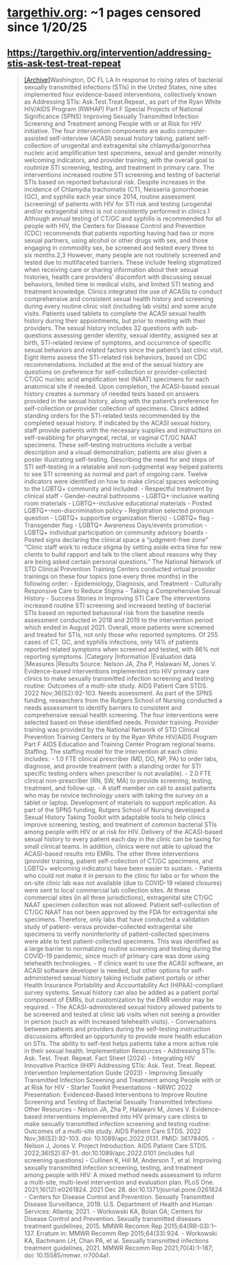 



# [targethiv.org](targethiv.org): ~1 pages censored since 1/20/25

## https://targethiv.org/intervention/addressing-stis-ask-test-treat-repeat


> [[Archive]](https://web.archive.org/web/20240000000000*/https://targethiv.org/intervention/addressing-stis-ask-test-treat-repeat)Washington, DC FL LA In response to rising rates of bacterial sexually transmitted infections (STIs) in the United States, nine sites implemented four evidence-based interventions, collectively known as Addressing STIs: Ask.Test.Treat.Repeat., as part of the Ryan White HIV/AIDS Program (RWHAP) Part F Special Projects of National Significance (SPNS) Improving Sexually Transmitted Infection Screening and Treatment among People with or at Risk for HIV initiative. The four intervention components are audio computer-assisted self-interview (ACASI) sexual history taking, patient self-collection of urogenital and extragenital site chlamydia/gonorrhea nucleic acid amplification test specimens, sexual and gender minority welcoming indicators, and provider training, with the overall goal to routinize STI screening, testing, and treatment in primary care. The interventions increased routine STI screening and testing of bacterial STIs based on reported behavioral risk. Despite increases in the incidence of Chlamydia trachomatis (CT), Neisseria gonorrhoeae (GC), and syphilis each year since 2014, routine assessment (screening) of patients with HIV for STI risk and testing (urogenital and/or extragenital sites) is not consistently performed in clinics.1 Although annual testing of CT/GC and syphilis is recommended for all people with HIV, the Centers for Disease Control and Prevention (CDC) recommends that patients reporting having had two or more sexual partners, using alcohol or other drugs with sex, and those engaging in commodity sex, be screened and tested every three to six months.2,3 However, many people are not routinely screened and tested due to multifaceted barriers. These include feeling stigmatized when receiving care or sharing information about their sexual histories, health care providers’ discomfort with discussing sexual behaviors, limited time in medical visits, and limited STI testing and treatment knowledge. Clinics integrated the use of ACASIs to conduct comprehensive and consistent sexual health history and screening during every routine clinic visit (including lab visits) and some acute visits. Patients used tablets to complete the ACASI sexual health history during their appointments, but prior to meeting with their providers. The sexual history includes 32 questions with sub-questions assessing gender identity, sexual identity, assigned sex at birth, STI-related review of symptoms, and occurrence of specific sexual behaviors and related factors since the patient’s last clinic visit. Eight items assess the STI-related risk behaviors, based on CDC recommendations. Included at the end of the sexual history are questions on preference for self-collection or provider-collected CT/GC nucleic acid amplification test (NAAT) specimens for each anatomical site if needed. Upon completion, the ACASI-based sexual history creates a summary of needed tests based on answers provided in the sexual history, along with the patient’s preference for self-collection or provider collection of specimens. Clinics added standing orders for the STI-related tests recommended by the completed sexual history. If indicated by the ACASI sexual history, staff provide patients with the necessary supplies and instructions on self-swabbing for pharyngeal, rectal, or vaginal CT/GC NAAT specimens. These self-testing instructions include a verbal description and a visual demonstration; patients are also given a poster illustrating self-testing. Describing the need for and steps of STI self-testing in a relatable and non-judgmental way helped patients to see STI screening as normal and part of ongoing care. Twelve indicators were identified on how to make clinical spaces welcoming to the LGBTQ+ community and included: - Respectful treatment by clinical staff - Gender-neutral bathrooms - LGBTQ+-inclusive waiting room materials - LGBTQ+-inclusive educational materials - Posted LGBTQ+-non-discrimination policy - Registration selected pronoun question - LGBTQ+ supportive organization flier(s) - LGBTQ+ flag - Transgender flag - LGBTQ+ Awareness Days/events promotion - LGBTQ+ individual participation on community advisory boards - Posted signs declaring the clinical space a "judgment-free zone" “Clinic staff work to reduce stigma by setting aside extra time for new clients to build rapport and talk to the client about reasons why they are being asked certain personal questions.” The National Network of STD Clinical Prevention Training Centers conducted virtual provider trainings on these four topics (one every three months) in the following order: - Epidemiology, Diagnosis, and Treatment - Culturally Responsive Care to Reduce Stigma - Taking a Comprehensive Sexual History - Success Stories in Improving STI Care The interventions increased routine STI screening and increased testing of bacterial STIs based on reported behavioral risk from the baseline needs assessment conducted in 2018 and 2019 to the intervention period which ended in August 2021. Overall, more patients were screened and treated for STIs, not only those who reported symptoms. Of 255 cases of CT, GC, and syphilis infections, only 14% of patients reported related symptoms when screened and tested, with 86% not reporting symptoms. |Category |Information |Evaluation data |Measures |Results Source: Nelson JA, Zha P, Halawani M, Jones V. Evidence-based interventions implemented into HIV primary care clinics to make sexually transmitted infection screening and testing routine: Outcomes of a multi-site study. AIDS Patient Care STDS. 2022 Nov;36(S2):92-103. Needs assessment. As part of the SPNS funding, researchers from the Rutgers School of Nursing conducted a needs assessment to identify barriers to consistent and comprehensive sexual health screening. The four interventions were selected based on these identified needs. Provider training. Provider training was provided by the National Network of STD Clinical Prevention Training Centers or by the Ryan White HIV/AIDS Program Part F AIDS Education and Training Center Program regional teams. Staffing. The staffing model for the intervention at each clinic includes: - 1.0 FTE clinical prescriber (MD, DO, NP, PA) to order labs, diagnose, and provide treatment (with a standing order for STI specific testing orders when prescriber is not available). - 2.0 FTE clinical non-prescriber (RN, SW, MA) to provide screening, testing, treatment, and follow-up. - A staff member on call to assist patients who may be novice technology users with taking the survey on a tablet or laptop. Development of materials to support replication. As part of the SPNS funding, Rutgers School of Nursing developed a Sexual History Taking Toolkit with adaptable tools to help clinics improve screening, testing, and treatment of common bacterial STIs among people with HIV or at risk for HIV. Delivery of the ACASI-based sexual history to every patient each day in the clinic can be taxing for small clinical teams. In addition, clinics were not able to upload the ACASI-based results into EMRs. The other three interventions (provider training, patient self-collection of CT/GC specimens, and LGBTQ+ welcoming indicators) have been easier to sustain. - Patients who could not make it in person to the clinic for labs or for whom the on-site clinic lab was not available (due to COVID-19 related closures) were sent to local commercial lab collection sites. At these commercial sites (in all three jurisdictions), extragenital site CT/GC NAAT specimen collection was not allowed. Patient self-collection of CT/GC NAAT has not been approved by the FDA for extragenital site specimens. Therefore, only labs that have conducted a validation study of patient- versus provider-collected extragenital site specimens to verify noninferiority of patient-collected specimens were able to test patient-collected specimens. This was identified as a large barrier to normalizing routine screening and testing during the COVID-19 pandemic, since much of primary care was done using telehealth technologies. - If clinics want to use the ACASI software, an ACASI software developer is needed, but other options for self-administered sexual history taking include patient portals or other Health Insurance Portability and Accountability Act (HIPAA)-compliant survey systems. Sexual history can also be added as a patient portal component of EMRs, but customization by the EMR vendor may be required. - The ACASI-administered sexual history allowed patients to be screened and tested at clinic lab visits when not seeing a provider in person (such as with increased telehealth visits). - Conversations between patients and providers during the self-testing instruction discussions afforded an opportunity to provide more health education on STIs. The ability to self-test helps patients take a more active role in their sexual health. Implementation Resources - Addressing STIs: Ask. Test. Treat. Repeat. Fact Sheet (2024) - Integrating HIV Innovative Practice (IHIP) Addressing STIs: Ask. Test. Treat. Repeat. Intervention Implementation Guide (2023) - Improving Sexually Transmitted Infection Screening and Treatment among People with or at Risk for HIV - Starter Toolkit Presentations - NRWC 2022 Presentation: Evidenced-Based Interventions to Improve Routine Screening and Testing of Bacterial Sexually Transmitted Infections Other Resources - Nelson JA, Zha P, Halawani M, Jones V. Evidence-based interventions implemented into HIV primary care clinics to make sexually transmitted infection screening and testing routine: Outcomes of a multi-site study. AIDS Patient Care STDS. 2022 Nov;36(S2):92-103. doi: 10.1089/apc.2022.0131. PMID: 36178405. - Nelson J, Jones V. Project Introduction. AIDS Patient Care STDS. 2022;36(S2):87-91. doi:10.1089/apc.2022.0101 (includes full screening questions) - Cullinen K, Hill M, Anderson T, et al. Improving sexually transmitted infection screening, testing, and treatment among people with HIV: A mixed method needs assessment to inform a multi-site, multi-level intervention and evaluation plan. PLoS One. 2021;16(12):e0261824. 2021 Dec 28. doi:10.1371/journal.pone.0261824 - Centers for Disease Control and Prevention. Sexually Transmitted Disease Surveillance, 2019. U.S. Department of Health and Human Services: Atlanta; 2021. - Workowski KA, Bolan GA; Centers for Disease Control and Prevention. Sexually transmitted diseases treatment guidelines, 2015. MMWR Recomm Rep 2015;64(RR-03):1–137. Erratum in: MMWR Recomm Rep 2015;64(33):924. - Workowski KA, Bachmann LH, Chan PA, et al. Sexually transmitted infections treatment guidelines, 2021. MMWR Recomm Rep 2021;70(4):1–187; doi: 10.15585/mmwr. rr7004a1.